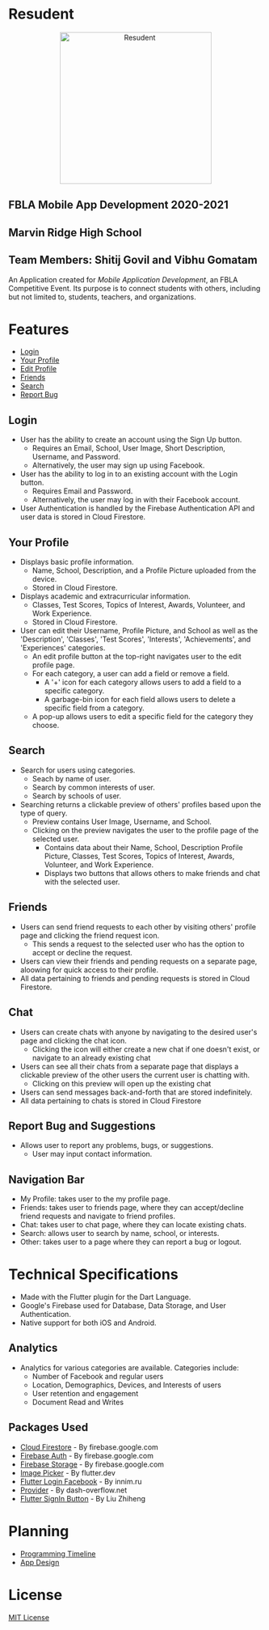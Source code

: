 # Resudent
<p align="center">
<img src="https://user-images.githubusercontent.com/54728068/103335903-82587980-4a44-11eb-9919-cc75da9d6160.png" alt="Resudent" width=300>
</p>

## FBLA Mobile App Development 2020-2021
## Marvin Ridge High School
## Team Members: Shitij Govil and Vibhu Gomatam

An Application created for _Mobile Application Development_, an FBLA Competitive Event. Its purpose is to connect students with others, including but not limited to, students, teachers, and organizations.


# Features
- [Login](#Login)
- [Your Profile](#Your-Profile)
- [Edit Profile](#Edit-Profile)
- [Friends](#Friends)
- [Search](#Search)
- [Report Bug](#Report-Bug)

    
## Login
- User has the ability to create an account using the Sign Up button. 
    * Requires an Email, School, User Image, Short Description, Username, and Password.
    * Alternatively, the user may sign up using Facebook.
- User has the ability to log in to an existing account with the Login button.
    * Requires Email and Password.
    * Alternatively, the user may log in with their Facebook account.
- User Authentication is handled by the Firebase Authentication API and user data is stored in Cloud Firestore.
## Your Profile
- Displays basic profile information. 
    * Name, School, Description, and a Profile Picture uploaded from the device.
    * Stored in Cloud Firestore.
- Displays academic and extracurricular information.
    * Classes, Test Scores, Topics of Interest, Awards, Volunteer, and Work Experience.
    * Stored in Cloud Firestore.
- User can edit their Username, Profile Picture, and School as well as the 'Description', 'Classes', 'Test Scores', 'Interests', 'Achievements', and 'Experiences' categories.
    * An edit profile button at the top-right navigates user to the edit profile page.
    * For each category, a user can add a field or remove a field.
        * A '+' icon for each category allows users to add a field to a specific category.
        * A garbage-bin icon for each field allows users to delete a specific field from a category.
    * A pop-up allows users to edit a specific field for the category they choose.
## Search
- Search for users using categories. 
    * Seach by name of user.
    * Search by common interests of user.
    * Search by schools of user.
- Searching returns a clickable preview of others' profiles based upon the type of query.
    * Preview contains User Image, Username, and School.
    * Clicking on the preview navigates the user to the profile page of the selected user.
        * Contains data about their Name, School, Description Profile Picture, Classes, Test Scores, Topics of Interest, Awards, Volunteer, and Work Experience.
        * Displays two buttons that allows others to make friends and chat with the selected user.
## Friends
- Users can send friend requests to each other by visiting others' profile page and clicking the friend request icon.
    * This sends a request to the selected user who has the option to accept or decline the request.
- Users can view their friends and pending requests on a separate page, aloowing for quick access to their profile.
- All data pertaining to friends and pending requests is stored in Cloud Firestore.
## Chat
- Users can create chats with anyone by navigating to the desired user's page and clicking the chat icon.
    * Clicking the icon will either create a new chat if one doesn't exist, or navigate to an already existing chat
- Users can see all their chats from a separate page that displays a clickable preview of the other users the current user is chatting with.
    * Clicking on this preview will open up the existing chat
- Users can send messages back-and-forth that are stored indefinitely. 
- All data pertaining to chats is stored in Cloud Firestore
## Report Bug and Suggestions
- Allows user to report any problems, bugs, or suggestions.
    * User may input contact information.
## Navigation Bar
- My Profile: takes user to the my profile page. 
- Friends: takes user to friends page, where they can accept/decline friend requests and navigate to friend profiles.
- Chat: takes user to chat page, where they can locate existing chats.
- Search: allows user to search by name, school, or interests.
- Other: takes user to a page where they can report a bug or logout.

# Technical Specifications
- Made with the Flutter plugin for the Dart Language.
- Google's Firebase used for Database, Data Storage, and User Authentication.
- Native support for both iOS and Android.

## Analytics
- Analytics for various categories are available. Categories include:
    * Number of Facebook and regular users
    * Location, Demographics, Devices, and Interests of users
    * User retention and engagement
    * Document Read and Writes
   
## Packages Used
- [Cloud Firestore](https://pub.dev/packages/cloud_firestore) - By firebase.google.com
- [Firebase Auth](https://pub.dev/packages/firebase_auth) - By firebase.google.com
- [Firebase Storage](https://pub.dev/packages/firebase_storage) - By firebase.google.com
- [Image Picker](https://pub.dev/packages/image_picker) - By flutter.dev
- [Flutter Login Facebook](https://pub.dev/packages/flutter_login_facebook) - By innim.ru
- [Provider](https://pub.dev/packages/provider) - By dash-overflow.net
- [Flutter SignIn Button](https://pub.dev/packages/flutter_signin_button) - By Liu Zhiheng

# Planning
- [Programming Timeline](https://timelines.gitkraken.com/timeline/2584802811ab43aa848879d1b361c815?range=0_22)
- [App Design](https://www.figma.com/file/Hcma6qqDZZJ8mWkQaJQloB/FBLA-App)

# License
[MIT License](https://github.com/horsefeedapples/fbla_app/blob/master/LICENSE) 

